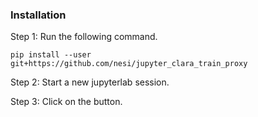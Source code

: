 ### Installation

Step 1: Run the following command.
```
pip install --user git+https://github.com/nesi/jupyter_clara_train_proxy
```

Step 2: Start a new jupyterlab session.

Step 3: Click on the button.
